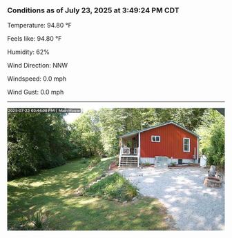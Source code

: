 ### Conditions as of July 23, 2025 at 3:49:24 PM CDT 

Temperature: 94.80 &deg;F

Feels like: 94.80 &deg;F

Humidity: 62%

Wind Direction: NNW

Windspeed: 0.0 mph

Wind Gust: 0.0 mph

---

<img src="./images/latest.jpeg"/>

